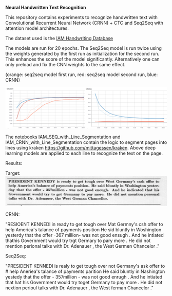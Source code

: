 <b>Neural Handwritten Text Recognition</b>

This repository contains experiments to recognize handwritten text with Convolutional Recurrent Neural Network (CRNN) + CTC and Seq2Seq with attention model architectures.

The dataset used is the <a href='http://www.fki.inf.unibe.ch/databases/iam-handwriting-database'>IAM Handwriting Database</a>

The models are run for 20 epochs. The Seq2Seq model is run twice using the weights generated by the first run as initialization for the second run. This enhances the score of the model significantly. Alternatively one can only preload and fix the CNN weights to the same effect.

(orange: seq2seq model first run, red: seq2seq model second run, blue: CRNN)

![Alt text](scoreloss.png?raw=true "")

The notebooks IAM_SEQ_with_Line_Segmentation and IAM_CRNN_with_Line_Segmentation contain the logic to segment pages into lines using kraken https://github.com/mittagessen/kraken. Above deep learning models are applied to each line to recognize the text on the page.

Results:

Target:
![Alt text](target.png?raw=true "")

CRNN:

"RESIOENT KENNEDI in ready to get tough over Mat Germny's csh offer to help America's talance of payments position He sid bluntly in Woshington yesterdy that the offer -367 million- was not good ensugh . And he intiated thathis Government would try trgt Germary to pary more . He did not mention perional talks with Dr. Adenauer , the West Germen Chancelor ."

Seq2Seq:

"PRESIDENT KENNEDI is realy to get tough over not Germany's ask offer to # help Aneriea's talance of payments parition He said bluntly in Nashington yestedy that the offer - 357million - was not good enrugh . And he intiated that hat his Government would try toget Germany to pay more . He did not nextion perioul talks with Dr. Adenauer , the West ferman Chancelor ."


